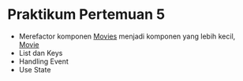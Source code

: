# Praktikum Pertemuan 5
- Merefactor komponen [Movies](movie-database/src/components/Movies) menjadi komponen yang lebih kecil, [Movie](movie-database/src/components/Movie)
- List dan Keys
- Handling Event
- Use State